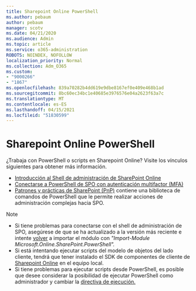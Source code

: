```yaml
---
title: Sharepoint Online PowerShell
ms.author: pebaum
author: pebaum
manager: scotv
ms.date: 04/21/2020
ms.audience: Admin
ms.topic: article
ms.service: o365-administration
ROBOTS: NOINDEX, NOFOLLOW
localization_priority: Normal
ms.collection: Adm_O365
ms.custom:
- "9000266"
- "1867"
ms.openlocfilehash: 839a70282b4dd619e9dbe8167ef0e409e468b1ad
ms.sourcegitcommit: 8bc60ec34bc1e40685e3976576e04a2623f63a7c
ms.translationtype: MT
ms.contentlocale: es-ES
ms.lasthandoff: 04/15/2021
ms.locfileid: "51830599"
---
```

# <a name="sharepoint-online-powershell"></a>Sharepoint Online PowerShell

¿Trabaja con PowerShell o scripts en Sharepoint Online? Visite los vínculos siguientes para obtener más información.
- [Introducción al Shell de administración de SharePoint Online](https://docs.microsoft.com/powershell/sharepoint/sharepoint-online/connect-sharepoint-online?view=sharepoint-ps)
- [Conectarse a PowerShell de SPO con autenticación multifactor (MFA)](https://docs.microsoft.com/powershell/sharepoint/sharepoint-online/connect-sharepoint-online?view=sharepoint-ps#to-connect-with-multifactor-authentication-mfa)
- [Patrones y prácticas de SharePoint (PnP)](https://docs.microsoft.com/powershell/sharepoint/sharepoint-pnp/sharepoint-pnp-cmdlets?view=sharepoint-ps) contiene una biblioteca de comandos de PowerShell que le permite realizar acciones de administración complejas hacia SPO.

> [!NOTE]
> - Si tiene problemas para conectarse con el shell de administración de SPO, asegúrese de que se ha actualizado a la versión más reciente e intente [volver](https://docs.microsoft.com/powershell/scripting/developer/module/importing-a-powershell-module?view=powershell-7.1) a importar el módulo con *"Import-Module Microsoft.Online.SharePoint.PowerShell".*
> - Si está intentando ejecutar scripts del modelo de objetos del lado cliente, tendrá que tener instalado el SDK de componentes de cliente de [Sharepoint Online](https://www.microsoft.com/download/details.aspx?id=42038) en el equipo local.
> - Si tiene problemas para ejecutar scripts desde PowerShell, es posible que desee considerar la posibilidad de ejecutar PowerShell como administrador y cambiar la [directiva de ejecución.](https://docs.microsoft.com/powershell/module/microsoft.powershell.core/about/about_execution_policies?view=powershell-6)